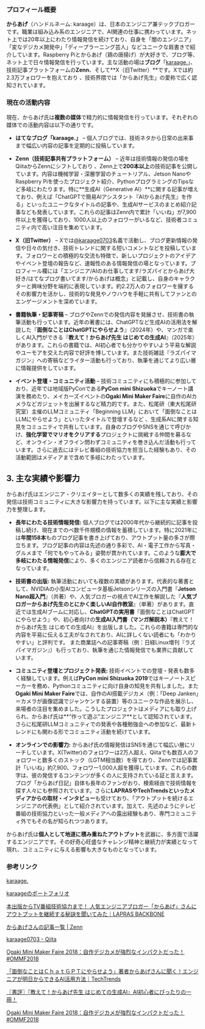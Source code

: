 
### プロフィール概要 
**からあげ**（ハンドルネーム: karaage）は、日本のエンジニア兼テックブロガーです。職業は組み込み系のエンジニアで、AI関連の仕事に携わっています。ネット上では20年以上にわたり情報発信を続けており、自身を「闇のエンジニア」「変なデジカメ開発中」「ディープラーニング芸人」などユニークな肩書きで紹介しています。Raspberry Piとからあげ（鶏の唐揚げ）が大好きで、ブログ等、ネット上で日々情報発信を行っています。主な活動の場は**ブログ**「[karaage.](https://karaage.hatenadiary.jp/)」、技術記事プラットフォームの**Zenn**、そして**X（旧Twitter）**です。Xでは約2.3万フォロワーを抱えており 、技術界隈では「からあげ先生」の愛称で広く認知されています。  


### 現在の活動内容  
現在、からあげ氏は**複数の媒体**で精力的に情報発信を行っています。それぞれの媒体での活動内容は以下の通りです。  

- **はてなブログ「karaage.」** – 個人ブログでは、技術ネタから日常の出来事まで幅広い内容の記事を定期的に投稿しています。  

- **Zenn（技術記事共有プラットフォーム）** – 近年は技術情報の発信の場をQiitaからZennにシフトしており 、Zenn上で**200本以上**の技術記事を公開しています。内容は機械学習・深層学習のチュートリアル、Jetson NanoやRaspberry Piを使ったプロジェクト紹介、PythonプログラミングのTipsなど多岐にわたります。特に**生成AI（Generative AI）**に関する記事が増えており、例えば「ChatGPTで簡易AIアシスタント『AIからあげ先生』を作る」といったユニークなタイトルの記事や、生成AIサービスのまとめ紹介記事なども発表しています。これらの記事はZenn内で累計「いいね」が7,900件以上を獲得しており、1000人以上のフォロワーがいるなど、技術者コミュニティ内で高い注目を集めています。  

- **X（旧Twitter）** – Xでは[@karaage0703](https://x.com/karaage0703)名義で活動し、ブログ更新情報の発信や日々の気付き、技術トレンドに関する短いコメントなどを投稿しています。フォロワーとの積極的な交流も特徴で、新しいプロジェクトのアイデアやイベント登壇の報告など、速報性のある情報発信の場となっています。プロフィール欄には「エンジニア/AIのお仕事してます/ラズパイとからあげ大好き/はてなブログ書いてます/からあげは概念」と記載し、自身のキャラクターと興味分野を端的に表現しています。約2.2万人のフォロワーを擁するその影響力を活かし、技術的な発見やノウハウを手軽に共有してファンとのエンゲージメントを深めています。  

- **書籍執筆・記事寄稿** – ブログやZennでの発信内容を発展させ、技術書の執筆活動も行っています。近年の著書には、ChatGPTなど生成AIの活用法を解説した『**面倒なことはChatGPTにやらせよう**』（2024年）や、マンガで楽しくAI入門ができる『**教えて！からあげ先生 はじめての生成AI**』（2025年）があります。これらの書籍では、AI初心者でも分かりやすいよう平易な解説やユーモアを交えた内容で好評を博しています。また技術雑誌『ラズパイマガジン』への寄稿などライター活動も行っており、執筆を通じてより広い層に情報提供をしています。  

- **イベント登壇・コミュニティ活動** – 技術コミュニティにも積極的に参加しており、近年では地域版PyConである**PyCon mini Shizuoka**でキーノート講演を務めたり、メイカーズイベントの**Ogaki Mini Maker Faire**に自作のAIカメラなどガジェットを出展するなど精力的です。また、松尾研（東大松尾研究室）主催のLLMコミュニティ「Beginning LLM」において「面倒なことはLLMにやらせよう」といったタイトルで登壇するなど 、生成系AIに関する知見をコミュニティで共有しています。自身のブログやSNSを通じて呼びかけ、**強化学習でマリオをクリアする**プロジェクトに挑戦する仲間を募るなど、オンライン・オフライン問わずコミュニティを巻き込んだ活動も行っています。さらに過去にはテレビ番組の技術協力を担当した経験もあり、その活動範囲はメディアまで含めて多岐にわたっています。  

## 3. 主な実績や影響力  
からあげ氏はエンジニア・クリエイターとして数多くの実績を残しており、その発信は技術コミュニティに大きな影響力を持っています。以下に主な実績と影響力を整理します。

- **長年にわたる技術情報発信:** 個人ブログでは2000年代から継続的に記事を投稿し続け、現在までのべ数千件規模の情報を蓄積しています。特に2021年には**年間158本**ものブログ記事を書き上げており、アウトプット量の多さが際立ちます。ブログ記事の内容は先述の通り多彩で、AI・電子工作から写真・グルメまで「何でもやってみる」姿勢が貫かれています。このような**膨大で多岐にわたる情報発信**により、多くのエンジニア読者から信頼される存在となっています。

- **技術書の出版:** 執筆活動においても複数の実績があります。代表的な著書として、NVIDIAの小型AIコンピュータ基板Jetsonシリーズの入門書『**Jetson Nano超入門**』（共著）や、人気ブロガーの視点でAI工作を解説した『**人気ブロガーからあげ先生のとにかく楽しいAI自作教室**』（単著）があります。直近では生成AIブームに対応し、**ChatGPTの実用書**『面倒なことはChatGPTにやらせよう』や、初心者向けの**生成AI入門書（マンガ解説本）**『教えて！からあげ先生 はじめての生成AI』を出版しました。これらの書籍は専門的な内容を平易に伝える工夫がなされており、AIに詳しくない読者にも「わかりやすい」と評判です。 また商業誌への記事寄稿（例：日経Linux増刊『ラズパイマガジン』）も行っており、執筆を通じた情報発信でも業界に貢献しています。

- **コミュニティ登壇とプロジェクト発表:** 技術イベントでの登壇・発表も数多く経験しています。例えば**PyCon mini Shizuoka 2019**ではキーノートスピーカーを務め、Pythonコミュニティに向け自身の知見を共有しました。また**Ogaki Mini Maker Faire**では、自作のAI搭載デジカメ（例：「Deep Janken」＝カメラが画像認識でジャンケンする装置）等のユニークな作品を展示し、来場者の注目を集めました。こうしたプロジェクトはメディアにも取り上げられ、からあげ氏は**“作って遊ぶ”エンジニア**として認知されています。さらに松尾研LLMコミュニティでの発表や各種勉強会への参加など、最新トレンドにも関わる形でコミュニティ活動を続けています。

- **オンラインでの影響力:** からあげ氏の情報発信はSNSを通じて幅広い層にリーチしています。X(Twitter)のフォロワーは2万人超え、Qiitaでも数百人のフォロワーと数多くのストック（LGTM相当数）を得ており、Zennでは記事累計「いいね」約7,900、フォロワー1,000人超を獲得しています。これらの数字は、彼の発信するコンテンツが多くの人に支持されている証と言えます。ブログ「からあげ日記」自体も長年のファンがおり、検索経由で技術情報を探す人々にも参照されています。さらに**LAPRASやTechTrendsといったメディアからの取材・インタビュー**も受けており、「アウトプットを続けるエンジニアの代表例」として紹介されています。加えて、先述のようにテレビ番組の技術協力といった一般メディアへの露出経験もあり、専門コミュニティ外でもその名が知られつつあります。

からあげ氏は**個人として地道に積み重ねたアウトプット**を武器に、多方面で活躍するエンジニアです。その好奇心旺盛なチャレンジ精神と継続力が実績となって現れ、コミュニティに与える影響も大きなものとなっています。

### 参考リンク
[karaage.](https://karaage.hatenadiary.jp/)

[karaageのポートフォリオ](https://karaage.hatenadiary.jp/portfolio)

 [本出版からTV番組技術協力まで！
人気エンジニアブロガー「からあげ」さんにアウトプットを継続する秘訣を聞いてみた｜LAPRAS BACKBONE](https://note.com/lapras_corp/n/n48a98537998d)

[からあげさんの記事一覧 | Zenn](https://zenn.dev/karaage0703)

[karaage0703 - Qiita](https://qiita.com/karaage0703)

[Ogaki Mini Maker Faire 2018：自作デジカメが強烈なインパクトだった！ #OMMF2018](https://hendigi.com/ommf2018/)

[「面倒なことはＣｈａｔＧＰＴにやらせよう」著者からあげさんに聞く！エンジニアが明日からできるAI活用方法｜TechTrends](https://techtrends.jp/interview/karaage-chatgpt-engineer-ai-tips/)

[〖書評〗『教えて！からあげ先生 はじめての生成AI』AI初心者にぴったりの一冊！](https://hendigi.com/karaage-ai-book-review/)

[Ogaki Mini Maker Faire 2018：自作デジカメが強烈なインパクトだった！ #OMMF2018](https://hendigi.com/ommf2018/)